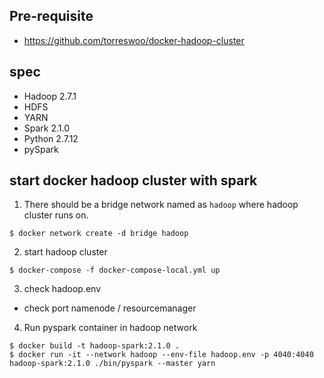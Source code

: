 

## Pre-requisite
- https://github.com/torreswoo/docker-hadoop-cluster

## spec
- Hadoop 2.7.1
- HDFS
- YARN
- Spark 2.1.0
- Python 2.7.12
- pySpark

## start docker hadoop cluster with spark

01. There should be a bridge network named as `hadoop` where hadoop cluster runs on.
```
$ docker network create -d bridge hadoop
```

02. start hadoop cluster
```
$ docker-compose -f docker-compose-local.yml up
```

03. check hadoop.env
- check port namenode / resourcemanager

04. Run pyspark container in hadoop network
```
$ docker build -t hadoop-spark:2.1.0 .
$ docker run -it --network hadoop --env-file hadoop.env -p 4040:4040 hadoop-spark:2.1.0 ./bin/pyspark --master yarn

```
